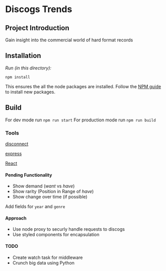 # Discogs Trends

## Project Introduction

Gain insight into the commercial world of hard format records

## Installation

_Run (in this directory):_

`npm install`

This ensures the all the node packages are installed. Follow the [NPM guide](https://docs.npmjs.com/cli/install) to install new packages.

## Build

For dev mode run `npm run start`
For production mode run `npm run build`

### Tools

[disconnect](https://github.com/bartve/disconnect)

[express](https://expressjs.com/)

[React](https://reactjs.com)

#### Pending Functionality

- Show demand (_want_ vs _have_)
- Show rarity (Position in Range of _have_)
- Show change over time (if possible)

Add fields for `year` and `genre`

#### Approach

- Use node proxy to securly handle requests to discogs
- Use styled components for encapsulation

#### TODO

- Create watch task for middleware
- Crunch big data using Python
